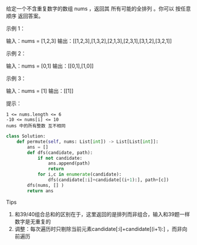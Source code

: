 给定一个不含重复数字的数组 nums ，返回其 所有可能的全排列 。你可以 按任意顺序 返回答案。

 

示例 1：

输入：nums = [1,2,3]
输出：[[1,2,3],[1,3,2],[2,1,3],[2,3,1],[3,1,2],[3,2,1]]

示例 2：

输入：nums = [0,1]
输出：[[0,1],[1,0]]

示例 3：

输入：nums = [1]
输出：[[1]]

 

提示：

    1 <= nums.length <= 6
    -10 <= nums[i] <= 10
    nums 中的所有整数 互不相同



```python
class Solution:
    def permute(self, nums: List[int]) -> List[List[int]]:
        ans = [] 
        def dfs(candidate, path):
            if not candidate:
                ans.append(path)
                return 
            for i,c in enumerate(candidate):
                dfs(candidate[:i]+candidate[(i+1):], path+[c])
        dfs(nums, [] )
        return ans 
```



Tips

1. 和39/40组合总和的区别在于，这里返回的是排列而非组合，输入和39题一样数字是无重复的
2. 调整：每次遍历时只剔除当前元素candidate[:i]+candidate[(i+1):] ，而非向前遍历

